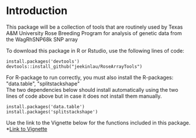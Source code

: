 # Introduction
This package will be a collection of tools that are routinely used by Texas A&M University Rose Breeding Program for analysis of genetic data from the WagRhSNP68k SNP array
     
To download this package in R or Rstudio, use the following lines of code:          
     
		 
```
install.packages('devtools')
devtools::install_github("jeekinlau/RoseArrayTools")
```
      
     
For R-package to run correctly, you must also install the R-packages: "data.table", "splitstackshape"     	 
The two dependencies below should install automatically using the two lines of code above but in case it does not install them manually.
```
install.packages('data.table')
install.packages('splitstackshape')
```
Use the link to the Vignette below for the functions included in this package.      
*[Link to Vignette](https://jeekinlau.github.io/RoseArrayTools/RoseArrayTools_Vignette.html)
